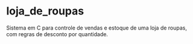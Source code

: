 # loja_de_roupas
Sistema em C para controle de vendas e estoque de uma loja de roupas, com regras de desconto por quantidade.
